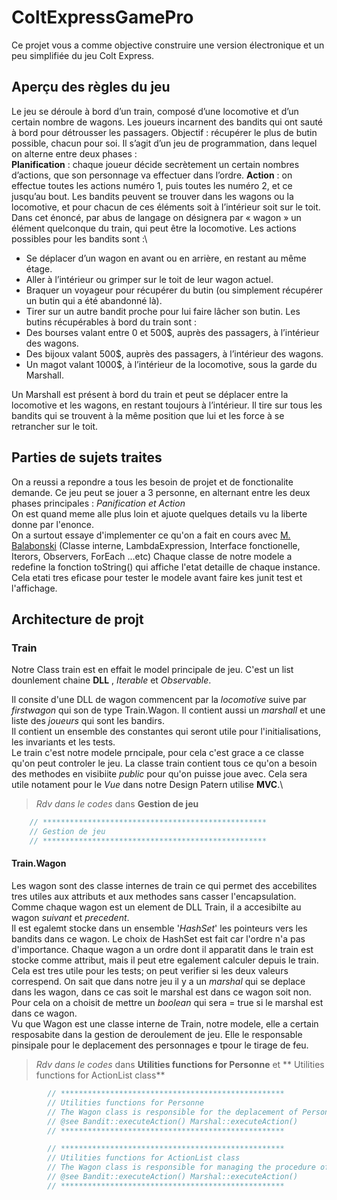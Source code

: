 # ColtExpressGamePro

Ce projet vous a comme objective  construire une version électronique et un peu simplifiée du jeu Colt Express.


## Aperçu des règles du jeu

Le jeu se déroule à bord d’un train, composé d’une locomotive et d’un certain nombre de wagons. Les
joueurs incarnent des bandits qui ont sauté à bord pour détrousser les passagers. Objectif : récupérer le
plus de butin possible, chacun pour soi. Il s’agit d’un jeu de programmation, dans lequel on alterne entre
deux phases :\
**Planification** : chaque joueur décide secrètement un certain nombres d’actions, que son personnage
va effectuer dans l’ordre.
**Action** : on effectue toutes les actions numéro 1, puis toutes les numéro 2, et ce jusqu’au bout.
Les bandits peuvent se trouver dans les wagons ou la locomotive, et pour chacun de ces éléments soit à
l’intérieur soit sur le toit. Dans cet énoncé, par abus de langage on désignera par « wagon » un élément
quelconque du train, qui peut être la locomotive. Les actions possibles pour les bandits sont :\
* Se déplacer d’un wagon en avant ou en arrière, en restant au même étage.
* Aller à l’intérieur ou grimper sur le toit de leur wagon actuel.
* Braquer un voyageur pour récupérer du butin (ou simplement récupérer un butin qui a été
abandonné là).
* Tirer sur un autre bandit proche pour lui faire lâcher son butin.
Les butins récupérables à bord du train sont :
* Des bourses valant entre 0 et 500$, auprès des passagers, à l’intérieur des wagons.
* Des bijoux valant 500$, auprès des passagers, à l’intérieur des wagons.
* Un magot valant 1000$, à l’intérieur de la locomotive, sous la garde du Marshall. 

Un Marshall est présent à bord du train et peut se déplacer entre la locomotive et les wagons, en restant
toujours à l’intérieur. Il tire sur tous les bandits qui se trouvent à la même position que lui et les force à
se retrancher sur le toit.

## Parties de sujets traites

On a reussi a repondre a tous les besoin de projet et de fonctionalite demande.
Ce jeu peut se jouer a 3 personne, en alternant entre les deux phases principales : *Panification et Action*\
On est quand meme alle plus loin et ajuote quelques details vu la liberte donne par l'enonce. \
On a surtout essaye d'implementer ce qu'on a fait en cours avec [M. Balabonski](https://www.lri.fr/~blsk/POGL/) (Classe interne, LambdaExpression, Interface fonctionelle, Iterors, Observers, ForEach ...etc)
Chaque classe de notre modele a redefine la fonction toString() qui affiche l'etat detaille de chaque instance. Cela etati tres eficase pour tester le modele avant faire kes junit test et l'affichage.

## Architecture de projt

### Train

Notre Class train est en effait le model principale de jeu. C'est un list dounlement chaine **DLL** , *Iterable*  et *Observable*.

Il consite d'une DLL de wagon commencent par la *locomotive* suive par *firstwagon* qui son de type Train.Wagon. Il contient aussi un *marshall* et une liste des *joueurs* qui sont les bandirs.\
Il contient un ensemble des constantes qui seront utile pour l'initialisations, les invariants et les tests.\
Le train c'est notre modele prncipale, pour cela c'est grace a ce classe qu'on peut controler le jeu. La classe train contient tous ce qu'on a besoin des methodes en visibiite *public* pour qu'on puisse joue avec. Cela sera utile notament pour le *Vue* dans notre Design Patern utilise **MVC**.\

> *Rdv dans le codes*   dans **Gestion de jeu**
```java
    // **************************************************
    // Gestion de jeu
    // **************************************************
```

#### Train.Wagon

Les wagon sont des classe internes de train ce qui permet des accebilites tres utiles aux attributs et aux methodes sans casser l'encapsulation.\
Comme chaque wagon est un element de DLL Train, il a accesibilte au wagon *suivant* et *precedent*.\
Il est egalemt stocke dans un ensemble '*HashSet*' les pointeurs vers les bandits dans ce wagon. Le choix de HashSet est fait car l'ordre n'a pas d'importance.
Chaque wagon a un ordre dont il apparatit dans le train est stocke comme attribut, mais il peut etre egalement calculer depuis le train. Cela est tres utile pour les tests; on peut verifier si les deux valeurs correspend.
On sait que dans notre jeu il y a un *marshal* qui se deplace dans les wagon, dans ce cas soit le marshal est dans ce wagon soit non. Pour cela on a choisit de mettre un *boolean* qui sera = true si le marshal est dans ce wagon.\
Vu que Wagon est une classe interne de Train, notre modele, elle a certain resposabite dans la gestion de deroulement de jeu. Elle le responsable pinsipale pour le deplacement des personnages e tpour le tirage de feu.

> *Rdv dans le codes*   dans **Utilities functions for Personne** et ** Utilities functions for ActionList class**

```java
        // **************************************************
        // Utilities functions for Personne
        // The Wagon class is responsible for the deplacement of Personne
        // @see Bandit::executeAction() Marshal::executeAction()
        // **************************************************
```
```java
        // **************************************************
        // Utilities functions for ActionList class
        // The Wagon class is responsible for managing the procedure of shooting, stealing 
        // @see Bandit::executeAction() Marshal::executeAction()
        // **************************************************
```






